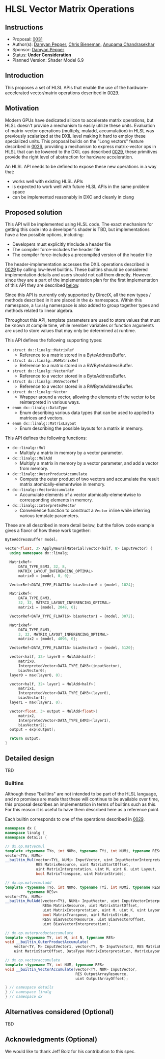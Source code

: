<!-- {% raw %} -->

# HLSL Vector Matrix Operations

## Instructions

- Proposal: [0031](0031-hlsl-vector-matrix-operations.md)
- Author(s): [Damyan Pepper][damyanp], [Chris Bieneman][llvm-beanz], 
             [Anupama Chandrasekhar][anupamachandra]
- Sponsor: [Damyan Pepper][damyanp]
- Status: **Under Consideration**
- Planned Version: Shader Model 6.9

[damyanp]: https://github.com/damyanp
[llvm-beanz]: https://github.com/llvm-beanz
[anupamachandra]: https://github.com/anupamachandra

## Introduction

This proposes a set of HLSL APIs that enable the use of the hardware-accelerated
vector/matrix operations described in [0029].

[0029]: 0029-cooperative-vector.md

## Motivation

Modern GPUs have dedicated silicon to accelerate matrix operations, but HLSL
doesn't provide a mechanism to easily utilize these units. Evaluation of
matrix-vector operations (multiply, muladd, accumulation) in HLSL was previously
scalarized at the DXIL level making it hard to employ these specialized units.
This proposal builds on the "Long vectors" feature described in [0026],
providing a mechanism to express matrix-vector ops in HLSL that can be lowered
to the DXIL ops described [0029], these primitives provide the right level of
abstraction for hardware acceleration.

An HLSL API needs to be defined to expose these new operations in a way that:
* works well with existing HLSL APIs
* is expected to work well with future HLSL APIs in the same problem space
* can be implemented reasonably in DXC and cleanly in clang

[0026]: 0026-hlsl-long-vector-type.md

## Proposed solution

This API will be implemented using HLSL code.  The exact mechanism for getting
this code into a developer's shader is TBD, but implementations have a few
possible options, including:

* Developers must explicitly #include a header file
* The compiler force-includes the header file
* The compiler force-includes a precompiled version of the header file

The header-implementation accesses the DXIL operations described in [0029] by
calling low-level builtins. These builtins should be considered implementation
details and users should not call them directly. However, since they are a part
of the implementation plan for the first implementation of this API they are
described [below](#builtins).

Since this API is currently only supported by DirectX, all the new types /
methods described in it are placed in the `dx` namespace. Within this namespace,
a `linalg` namespace is also added to group together types and methods related
to linear algebra.

Throughout this API, template parameters are used to store values that must be
known at compile time, while member variables or function arguments are used to
store values that may only be determined at runtime.

This API defines the following supporting types:

* `struct dx::linalg::MatrixRef`
  * Reference to a matrix stored in a ByteAddressBuffer.   
* `struct dx::linalg::RWMatrixRef`
  * Reference to a matrix stored in a RWByteAddressBuffer.
* `struct dx::linalg::VectorRef`
  * Reference to a vector stored in a ByteAddressBuffer.
* `struct dx::linalg::RWVectorRef`
  * Reference to a vector stored in a RWByteAddressBuffer.
* `struct dx::linalg::Vector`
  * Wrapper around a vector, allowing the elements of the vector to be
    reinterpreted in various ways.
* `enum dx::linalg::DataType`
  * Enum describing various data types that can be used to applied to matrices
    and vectors.
* `enum dx::linalg::MatrixLayout`
  * Enum describing the possible layouts for a matrix in memory.

This API defines the following functions:

* `dx::linalg::Mul`
  * Multiply a matrix in memory by a vector parameter.
* `dx::linalg::MulAdd`
  * Multiply a matrix in memory by a vector parameter, and add a vector from
    memory.
* `dx::linalg::OuterProductAccumulate`
  * Compute the outer product of two vectors and accumulate the result matrix
    atomically-elementwise in memory.
* `dx::linalg::VectorAccumulate`
  * Accumulate elements of a vector atomically-elementwise to corresponding
    elements in memory.
* `dx::linalg::InterpretedVector`
  * Convenience function to construct a `Vector` inline while inferring various
    template parameters.


These are all described in more detail below, but the follow code example gives
a flavor of how these work together:

```c++
ByteAddressBuffer model;

vector<float, 3> ApplyNeuralMaterial(vector<half, 8> inputVector) {
  using namespace dx::linalg;

  MatrixRef<
      DATA_TYPE_E4M3, 32, 8,
      MATRIX_LAYOUT_INFERENCING_OPTIMAL>
      matrix0 = {model, 0, 0};

  VectorRef<DATA_TYPE_FLOAT16> biasVector0 = {model, 1024};

  MatrixRef<
      DATA_TYPE_E4M3,
      32, 32, MATRIX_LAYOUT_INFERENCING_OPTIMAL>
      matrix1 = {model, 2048, 0};

  VectorRef<DATA_TYPE_FLOAT16> biasVector1 = {model, 3072};

  MatrixRef<
      DATA_TYPE_E4M3,
      3, 32, MATRIX_LAYOUT_INFERENCING_OPTIMAL>
      matrix2 = {model, 4096, 0};

  VectorRef<DATA_TYPE_FLOAT16> biasVector2 = {model, 5120};

  vector<half, 32> layer0 = MulAdd<half>(
      matrix0,
      InterpretedVector<DATA_TYPE_E4M3>(inputVector),
      biasVector0);
  layer0 = max(layer0, 0);

  vector<half, 32> layer1 = MulAdd<half>(
      matrix1,
      InterpretedVector<DATA_TYPE_E4M3>(layer0),
      biasVector1);
  layer1 = max(layer1, 0);

  vector<float, 3> output = MulAdd<float>(
      matrix2,
      InterpretedVector<DATA_TYPE_E4M3>(layer1),
      biasVector2);
  output = exp(output);

  return output;
}
```

## Detailed design

TBD

### Builtins

Although these "builtins" are not intended to be part of the HLSL language, and
no promises are made that these will continue to be available over time, this
proposal describes an implementation in terms of builtins such as this. For
this reason it is useful to have them described here as a reference point.

Each builtin corresponds to one of the operations described in [0029].

```c++
namespace dx {
namespace linalg {
namespace details {

// dx.op.matvecmul
template <typename TYo, int NUMo, typename TYi, int NUMi, typename RES>
vector<TYo, NUMo>
__builtin_Mul(vector<TYi, NUMi> InputVector, uint InputVectorInterpretation,
              RES MatrixResource, uint MatrixStartOffset,
              uint MatrixInterpretation, uint M, uint K, uint Layout,
              bool MatrixTranspose, uint MatrixStride);

// dx.op.matvecmuladd
template <typename TYo, int NUMo, typename TYi, int NUMi, typename RESm,
          typename RESv>
vector<TYo, NUMo>
__builtin_MulAdd(vector<TYi, NUMi> InputVector, uint InputVectorInterpretation,
                 RESm MatrixResource, uint MatrixStartOffset,
                 uint MatrixInterpretation, uint M, uint K, uint Layout,
                 bool MatrixTranspose, uint MatrixStride,
                 RESv BiasVectorResource, uint BiasVectorOffset,
                 uint BiasVectorInterpretation);

// dx.op.outerproductaccumulate
template <typename TY, int M, int N, typename RES>
void __builtin_OuterProductAccumulate(
    vector<TY, M> InputVector1, vector<TY, N> InputVector2, RES MatrixResource,
    uint MatrixStartOffset, DataType MatrixInterpretation, MatrixLayout Layout);

// dx.op.vectoraccumulate
template <typename TY, int NUM, typename RES>
void __builtin_VectorAccumulate(vector<TY, NUM> InputVector,
                                RES OutputArrayResource,
                                uint OutputArrayOffset);

} // namespace details
} // namespace linalg
} // namespace dx

```

## Alternatives considered (Optional)

TBD

## Acknowledgments (Optional)

We would like to thank Jeff Bolz for his contribution to this spec.

<!-- {% endraw %} -->
